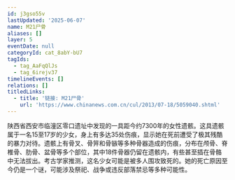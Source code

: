 ```yaml
---
id: j3gso55v
lastUpdated: '2025-06-07'
name: M21尸骨
aliases: []
layer: 5
eventDate: null
categoryId: cat_8abY-bU7
tagIds:
  - tag_AaFqQlJs
  - tag_6irejv37
timelineEvents: []
relations: []
titledLinks:
  - title: '链接: M21尸骨'
    url: 'https://www.chinanews.com.cn/cul/2013/07-18/5059040.shtml'
---
```

陕西省西安市临潼区零口遗址中发现的一具距今约7300年的女性遗骸。这具遗骸属于一名15至17岁的少女，身上有多达35处伤痕，显示她在死前遭受了极其残酷的暴力对待。遗骸上有骨叉、骨笄和骨镞等多种骨器造成的伤痕，分布在颅骨、脊椎骨、肋骨、盆骨等多个部位，其中18件骨器仍留在遗骸内，有些甚至插在骨骼中无法拔出。考古学家推测，这名少女可能是被多人围攻致死的。她的死亡原因至今仍是一个谜，可能涉及祭祀、战争或违反部落禁忌等多种可能性。
